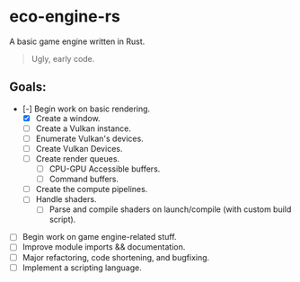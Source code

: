 # eco-engine-rs

A basic game engine written in Rust.

>Ugly, early code.

## Goals:
- [-] Begin work on basic rendering.
    - [x] Create a window.
    - [ ] Create a Vulkan instance.
    - [ ] Enumerate Vulkan's devices.
    - [ ] Create Vulkan Devices.
    - [ ] Create render queues.
        - [ ] CPU-GPU Accessible buffers.
        - [ ] Command buffers.
    - [ ] Create the compute pipelines.
    - [ ] Handle shaders.
        - [ ] Parse and compile shaders on launch/compile (with custom build script).
- [ ] Begin work on game engine-related stuff.
- [ ] Improve module imports && documentation.
- [ ] Major refactoring, code shortening, and bugfixing.
- [ ] Implement a scripting language.